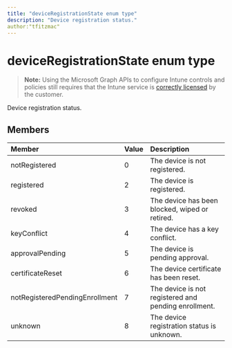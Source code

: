 ```yaml
---
title: "deviceRegistrationState enum type"
description: "Device registration status."
author:"tfitzmac"
---
```


# deviceRegistrationState enum type

> **Note:** Using the Microsoft Graph APIs to configure Intune controls and policies still requires that the Intune service is [correctly licensed](https://go.microsoft.com/fwlink/?linkid=839381) by the customer.

Device registration status.
## Members
|Member|Value|Description|
|:---|:---|:---|
|notRegistered|0|The device is not registered.|
|registered|2|The device is registered.|
|revoked|3|The device has been blocked, wiped or retired.|
|keyConflict|4|The device has a key conflict.|
|approvalPending|5|The device is pending approval.|
|certificateReset|6|The device certificate has been reset.|
|notRegisteredPendingEnrollment|7|The device is not registered and pending enrollment.|
|unknown|8|The device registration status is unknown.|



